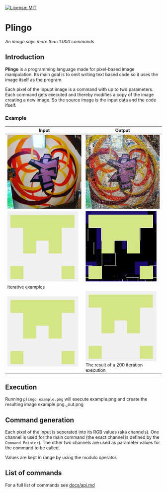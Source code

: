 [![License: MIT](https://img.shields.io/badge/License-MIT-yellow.svg)](https://opensource.org/licenses/MIT)

# Plingo

_An image says more than 1.000 commands_

## Introduction

**Plingo** is a programming language made for pixel-based image manipulation. Its main goal is to omit writing text based code so it uses the image itself as the program.

Each pixel of the inpupt image is a command with up to two parameters. Each command gets executed and thereby modifies a copy of the image creating a new image. So the source image is the input data and the code ifself.

### Example
| Input                                       | Output                                                                                              |
|---------------------------------------------|-----------------------------------------------------------------------------------------------------|
| ![Example Photo](docs/example_graffiti.jpg) | ![Example Photo Output](docs/example_graffiti.jpg_out.png)                                          |
| ![Github Avatar](docs/example_ghavatar.png) | ![Github Avatar Output](docs/example_ghavatar.png_out.png)                                          |
| Iterative examples                          |                                                                                                     |
| ![Github Avatar](docs/example_ghavatar.png) | ![Github Avatar Output](docs/example_ghavatar_200.gif )<br/>The result of a 200 iteration execution |

## Execution

Running `plingo example.png` will execute example.png and create the resulting image example.png._out.png

## Command generation

Each pixel of the input is seperated into its RGB values (aka channels). One channel is used for the main command (the exact channel is defined by the `Command Pointer`).
The other two channels are used as parameter values for the command to be called.

Values are kept in range by using the modulo operator.

## List of commands

For a full list of commands see [docs/api.md](docs/api.md)
